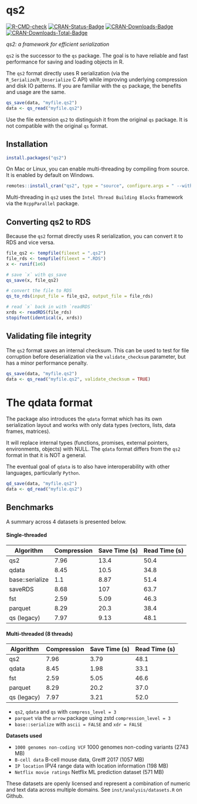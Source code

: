 qs2
================

[![R-CMD-check](https://github.com/traversc/qs2/workflows/R-CMD-check/badge.svg)](https://github.com/traversc/qs2/actions)
[![CRAN-Status-Badge](http://www.r-pkg.org/badges/version/qs2)](https://cran.r-project.org/package=qs2)
[![CRAN-Downloads-Badge](https://cranlogs.r-pkg.org/badges/qs2)](https://cran.r-project.org/package=qs2)
[![CRAN-Downloads-Total-Badge](https://cranlogs.r-pkg.org/badges/grand-total/qs2)](https://cran.r-project.org/package=qs2)

*qs2: a framework for efficient serialization*

`qs2` is the successor to the `qs` package. The goal is to have reliable
and fast performance for saving and loading objects in R.

The `qs2` format directly uses R serialization (via the
`R_Serialize`/`R_Unserialize` C API) while improving underlying
compression and disk IO patterns. If you are familiar with the `qs`
package, the benefits and usage are the same.

``` r
qs_save(data, "myfile.qs2")
data <- qs_read("myfile.qs2")
```

Use the file extension `qs2` to distinguish it from the original `qs`
package. It is not compatible with the original `qs` format.

## Installation

``` r
install.packages("qs2")
```

On Mac or Linux, you can enable multi-threading by compiling from
source. It is enabled by default on Windows.

``` r
remotes::install_cran("qs2", type = "source", configure.args = " --with-TBB --with-simd=AVX2")
```

Multi-threading in `qs2` uses the `Intel Thread Building Blocks`
framework via the `RcppParallel` package.

## Converting qs2 to RDS

Because the `qs2` format directly uses R serialization, you can convert
it to RDS and vice versa.

``` r
file_qs2 <- tempfile(fileext = ".qs2")
file_rds <- tempfile(fileext = ".RDS")
x <- runif(1e6)

# save `x` with qs_save
qs_save(x, file_qs2)

# convert the file to RDS
qs_to_rds(input_file = file_qs2, output_file = file_rds)

# read `x` back in with `readRDS`
xrds <- readRDS(file_rds)
stopifnot(identical(x, xrds))
```

## Validating file integrity

The `qs2` format saves an internal checksum. This can be used to test
for file corruption before deserialization via the `validate_checksum`
parameter, but has a minor performance penalty.

``` r
qs_save(data, "myfile.qs2")
data <- qs_read("myfile.qs2", validate_checksum = TRUE)
```

# The qdata format

The package also introduces the `qdata` format which has its own
serialization layout and works with only data types (vectors, lists,
data frames, matrices).

It will replace internal types (functions, promises, external pointers,
environments, objects) with NULL. The `qdata` format differs from the
`qs2` format in that it is NOT a general.

The eventual goal of `qdata` is to also have interoperability with other
languages, particularly `Python`.

``` r
qd_save(data, "myfile.qs2")
data <- qd_read("myfile.qs2")
```

## Benchmarks

A summary across 4 datasets is presented below.

#### Single-threaded

| Algorithm       | Compression | Save Time (s) | Read Time (s) |
| --------------- | ----------- | ------------- | ------------- |
| qs2             | 7.96        | 13.4          | 50.4          |
| qdata           | 8.45        | 10.5          | 34.8          |
| base::serialize | 1.1         | 8.87          | 51.4          |
| saveRDS         | 8.68        | 107           | 63.7          |
| fst             | 2.59        | 5.09          | 46.3          |
| parquet         | 8.29        | 20.3          | 38.4          |
| qs (legacy)     | 7.97        | 9.13          | 48.1          |

#### Multi-threaded (8 threads)

| Algorithm   | Compression | Save Time (s) | Read Time (s) |
| ----------- | ----------- | ------------- | ------------- |
| qs2         | 7.96        | 3.79          | 48.1          |
| qdata       | 8.45        | 1.98          | 33.1          |
| fst         | 2.59        | 5.05          | 46.6          |
| parquet     | 8.29        | 20.2          | 37.0          |
| qs (legacy) | 7.97        | 3.21          | 52.0          |

  - `qs2`, `qdata` and `qs` with `compress_level = 3`
  - `parquet` via the `arrow` package using zstd `compression_level = 3`
  - `base::serialize` with `ascii = FALSE` and `xdr = FALSE`

**Datasets used**

  - `1000 genomes non-coding VCF` 1000 genomes non-coding variants (2743
    MB)
  - `B-cell data` B-cell mouse data, Greiff 2017 (1057 MB)
  - `IP location` IPV4 range data with location information (198 MB)
  - `Netflix movie ratings` Netflix ML prediction dataset (571 MB)

These datasets are openly licensed and represent a combination of
numeric and text data across multiple domains. See
`inst/analysis/datasets.R` on Github.
